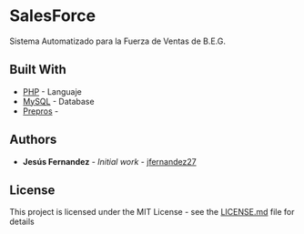 # SalesForce
Sistema Automatizado para la Fuerza de Ventas de B.E.G.

## Built With

* [PHP](http:///) - Languaje
* [MySQL](https:///) - Database
* [Prepros](https:///) - 

## Authors

* **Jesús Fernandez** - *Initial work* - [jfernandez27](https://github.com/jfernandez27)

## License

This project is licensed under the MIT License - see the [LICENSE.md](LICENSE.md) file for details

